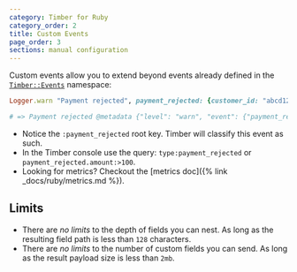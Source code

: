 ```yaml
---
category: Timber for Ruby
category_order: 2
title: Custom Events
page_order: 3
sections: manual configuration
---
```


Custom events allow you to extend beyond events already defined in
the [`Timber::Events`](https://github.com/timberio/timber-ruby/tree/master/lib/timber/events) namespace:

```ruby
Logger.warn "Payment rejected", payment_rejected: {customer_id: "abcd1234", amount: 100, reason: "Card expired"}

# => Payment rejected @metadata {"level": "warn", "event": {"payment_rejected": {"customer_id": "abcd1234", "amount": 100, "reason": "Card expired"}}, "context": {...}}
```

* Notice the `:payment_rejected` root key. Timber will classify this event as such.
* In the Timber console use the query: `type:payment_rejected` or `payment_rejected.amount:>100`.
* Looking for metrics? Checkout the [metrics doc]({% link _docs/ruby/metrics.md %}).


## Limits

* There are *no limits* to the depth of fields you can nest. As long as the resulting field path is less than `128` characters.
* There are *no limits* to the number of custom fields you can send. As long as the result payload size is less than `2mb`.